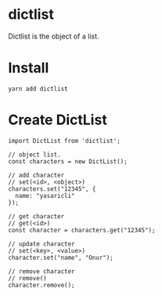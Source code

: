 # dictlist
Dictlist is the object of a list.

# Install

    yarn add dictlist
    
# Create DictList

```JS
import DictList from 'dictlist';

// object list.
const characters = new DictList();

// add character
// set(<id>, <object>)
characters.set("12345", {
  name: "yasaricli"
});

// get character
// get(<id>)
const character = characters.get("12345");

// update character
// set(<key>, <value>)
character.set("name", "Onur");

// remove character
// remove()
character.remove();


```
